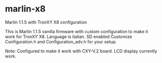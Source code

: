 # marlin-x8
Marlin 1.1.5 with TronXY X8 configuration 

This is Marlin 1.1.5 vanilla firmware with custom configuration to make it work for TronXY X8. 
Language is italian.
SD enabled
Customize Configuration.h and Configuration_adv.h for your setup.

Note:
Configured to make it work with CXY-V.2 board.
LCD display currently work.
